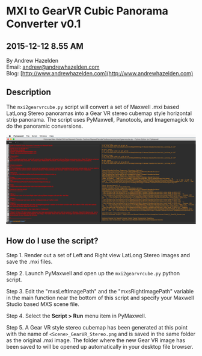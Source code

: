 # MXI to GearVR Cubic Panorama Converter v0.1 #
2015-12-12 8.55 AM  
----
By Andrew Hazelden  
Email: [andrew@andrewhazelden.com](mailto:andrew@andrewhazelden.com)  
Blog: [http://www.andrewhazelden.com](http://www.andrewhazelden.com)  

## Description ##
The `mxi2gearvrcube.py` script will convert a set of Maxwell .mxi based LatLong Stereo panoramas into a Gear VR stereo cubemap style horizontal strip panorama. The script uses PyMaxwell, Panotools, and Imagemagick to do the panoramic conversions.

![MXI to GearVR Cubic Panorama Converter Screenshot](images/mxi2gearvrcube.png)

## How do I use the script? ##

Step 1. Render out a set of Left and Right view LatLong Stereo images and save the .mxi files.

Step 2. Launch PyMaxwell and open up the `mxi2gearvrcube.py` python script.

Step 3. Edit the "mxsLeftImagePath" and the "mxsRightImagePath" variable in the main function near the bottom of this script and specify your Maxwell Studio based MXS scene file.

Step 4. Select the **Script > Run** menu item in PyMaxwell.

Step 5. A Gear VR style stereo cubemap has been generated at this point with the name of `<Scene>_GearVR_Stereo.png` and is saved in the same folder as the original .mxi image. The folder where the new Gear VR image has been saved to will be opened up automatically in your desktop file browser.